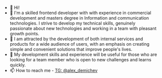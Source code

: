 - 👋 Hi!
- 👀 I'm a skilled frontend developer with with experience in commercial development and masters degree in Information and communication technologies. I strive to develop my technical skills, genuinely passionate about new technologies and working in a team with pleasant growth points.
- 💞️ I am attracted by the development of both internal services and products for a wide audience of users, with an emphasis on creating simple and convenient solutions that improve people's lives. 
- 🌱 My development skills and experience will be useful for those who are looking for a team member who is open to new challenges and learns quickly.
- 📫 How to reach me - [TG: @alex_demichev](https://t.me/alex_demichev)

<!---
LAGNIZE/LAGNIZE is a ✨ special ✨ repository because its `README.md` (this file) appears on your GitHub profile.
You can click the Preview link to take a look at your changes.
--->
